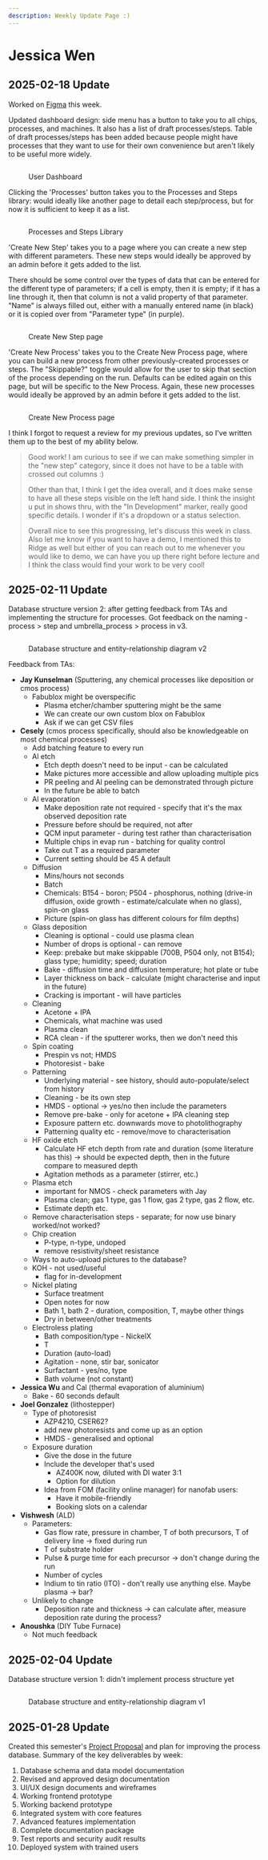 ```yaml
---
description: Weekly Update Page :)
---
```


# Jessica Wen

## 2025-02-18 Update

Worked on [Figma](https://www.figma.com/design/2xo82x5s8gr8mwEhQCdJ0B/hackerfab-website-\(Copy\)?node-id=3-56\&t=ELuYPUsuZu1RlQ5Q-1) this week.

Updated dashboard design: side menu has a button to take you to all chips, processes, and machines. It also has a list of draft processes/steps. Table of draft processes/steps has been added because people might have processes that they want to use for their own convenience but aren't likely to be useful more widely.

<figure><img src="../../.gitbook/assets/image (128).png" alt=""><figcaption><p>User Dashboard</p></figcaption></figure>

Clicking the 'Processes' button takes you to the Processes and Steps library: would ideally like another page to detail each step/process, but for now it is sufficient to keep it as a list.

<figure><img src="../../.gitbook/assets/image (1) (3).png" alt=""><figcaption><p>Processes and Steps Library</p></figcaption></figure>

'Create New Step' takes you to a page where you can create a new step with different parameters. These new steps would ideally be approved by an admin before it gets added to the list.

There should be some control over the types of data that can be entered for the different type of parameters; if a cell is empty, then it is empty; if it has a line through it, then that column is not a valid property of that parameter. "Name" is always filled out, either with a manually entered name (in black) or it is copied over from "Parameter type" (in purple).

<figure><img src="../../.gitbook/assets/image (121).png" alt=""><figcaption><p>Create New Step page</p></figcaption></figure>

'Create New Process' takes you to the Create New Process page, where you can build a new process from other previously-created processes or steps. The "Skippable?" toggle would allow for the user to skip that section of the process depending on the run. Defaults can be edited again on this page, but will be specific to the New Process. Again, these new processes would ideally be approved by an admin before it gets added to the list.

<figure><img src="../../.gitbook/assets/image (125).png" alt=""><figcaption><p>Create New Process page</p></figcaption></figure>

I think I forgot to request a review for my previous updates, so I've written them up to the best of my ability below.



> Good work! I am curious to see if we can make something simpler in the "new step" category, since it does not have to be a table with crossed out columns :)&#x20;
>
> Other than that, I think I get the idea overall, and it does make sense to have all these steps visible on the left hand side. I think the insight u put in shows thru, with the "In Development" marker, really good specific details. I wonder if it's a dropdown or a status selection.&#x20;
>
> Overall nice to see this progressing, let's discuss this week in class. Also let me know if you want to have a demo, I mentioned this to Ridge as well but either of you can reach out to me whenever you would like to demo, we can have you up there right before lecture and I think the class would find your work to be very cool!





## 2025-02-11 Update

Database structure version 2: after getting feedback from TAs and implementing the structure for processes. Got feedback on the naming - process > step and umbrella\_process > process in v3.

<figure><img src="../../.gitbook/assets/HackerFab Process Database Structure (1).png" alt=""><figcaption><p>Database structure and entity-relationship diagram v2</p></figcaption></figure>

Feedback from TAs:

* **Jay Kunselman** (Sputtering, any chemical processes like deposition or cmos process)
  * Fabublox might be overspecific
    * Plasma etcher/chamber sputtering might be the same
    * We can create our own custom blox on Fabublox
    * Ask if we can get CSV files
* **Cesely** (cmos process specifically, should also be knowledgeable on most chemical processes)
  * Add batching feature to every run
  * Al etch
    * Etch depth doesn't need to be input - can be calculated
    * Make pictures more accessible and allow uploading multiple pics
    * PR peeling and Al peeling can be demonstrated through picture
    * In the future be able to batch
  * Al evaporation
    * Make deposition rate not required - specify that it's the max observed deposition rate
    * Pressure before should be required, not after
    * QCM input parameter - during test rather than characterisation
    * Multiple chips in evap run - batching for quality control
    * Take out T as a required parameter
    * Current setting should be 45 A default
  * Diffusion
    * Mins/hours not seconds
    * Batch
    * Chemicals: B154 - boron; P504 - phosphorus, nothing (drive-in diffusion, oxide growth - estimate/calculate when no glass), spin-on glass
    * Picture (spin-on glass has different colours for film depths)
  * Glass deposition
    * Cleaning is optional - could use plasma clean
    * Number of drops is optional - can remove
    * Keep: prebake but make skippable (700B, P504 only, not B154); glass type; humidity; speed; duration
    * Bake - diffusion time and diffusion temperature; hot plate or tube
    * Layer thickness on back - calculate (might characterise and input in the future)
    * Cracking is important - will have particles
  * Cleaning
    * Acetone + IPA
    * Chemicals, what machine was used
    * Plasma clean
    * RCA clean - if the sputterer works, then we don't need this
  * Spin coating
    * Prespin vs not; HMDS
    * Photoresist - bake
  * Patterning
    * Underlying material - see history, should auto-populate/select from history
    * Cleaning - be its own step
    * HMDS - optional -> yes/no then include the parameters
    * Remove pre-bake - only for acetone + IPA cleaning step
    * Exposure pattern etc. downwards move to photolithography
    * Patterning quality etc - remove/move to characterisation&#x20;
  * HF oxide etch
    * Calculate HF etch depth from rate and duration (some literature has this) -> should be expected depth, then in the future compare to measured depth
    * Agitation methods as a parameter (stirrer, etc.)
  * Plasma etch
    * important for NMOS - check parameters with Jay
    * Plasma clean; gas 1 type, gas 1 flow, gas 2 type, gas 2 flow, etc.
    * Estimate depth etc.
  * Remove characterisation steps - separate; for now use binary worked/not worked?
  * Chip creation
    * P-type, n-type, undoped
    * remove resistivity/sheet resistance
  * Ways to auto-upload pictures to the database?
  * KOH - not used/useful
    * flag for in-development
  * Nickel plating
    * Surface treatment
    * Open notes for now
    * Bath 1, bath 2 - duration, composition, T, maybe other things
    * Dry in between/other treatments
  * Electroless plating
    * Bath composition/type - NickelX
    * T
    * Duration (auto-load)
    * Agitation - none, stir bar, sonicator
    * Surfactant - yes/no, type
    * Bath volume (not constant)
* **Jessica Wu** and Cal (thermal evaporation of aluminium)
  * Bake - 60 seconds default
* **Joel Gonzalez** (lithostepper)
  * Type of photoresist
    * AZP4210, CSER62?
    * add new photoresists and come up as an option
    * HMDS - generalised and optional
  * Exposure duration
    * Give the dose in the future
    * Include the developer that's used
      * AZ400K now, diluted with DI water 3:1
      * Option for dilution
    * Idea from FOM (facility online manager) for nanofab users:
      * Have it mobile-friendly
      * Booking slots on a calendar
* **Vishwesh** (ALD)
  * Parameters:
    * Gas flow rate, pressure in chamber, T of both precursors, T of delivery line -> fixed during run
    * T of substrate holder
    * Pulse & purge time for each precursor -> don't change during the run
    * Number of cycles
    * Indium to tin ratio (ITO) - don't really use anything else. Maybe plasma -> bar?
  * Unlikely to change
    * Deposition rate and thickness -> can calculate after, measure deposition rate during the process?
* **Anoushka** (DIY Tube Furnace)
  * Not much feedback

## 2025-02-04 Update

Database structure version 1: didn't implement process structure yet

<figure><img src="../../.gitbook/assets/HackerFab Process Database Structure.png" alt=""><figcaption><p>Database structure and entity-relationship diagram v1</p></figcaption></figure>

## 2025-01-28 Update

Created this semester's [Project Proposal](https://docs.google.com/document/d/1ag1s2cdYsxGmIakAWwI4smvRCt4Vus9plwWXXB32gXw/edit?usp=sharing) and plan for improving the process database. Summary of the key deliverables by week:

1. Database schema and data model documentation
2. Revised and approved design documentation
3. UI/UX design documents and wireframes
4. Working frontend prototype
5. Working backend prototype
6. Integrated system with core features
7. Advanced features implementation
8. Complete documentation package
9. Test reports and security audit results
10. Deployed system with trained users
